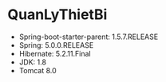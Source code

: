 # QuanLyThietBi
- Spring-boot-starter-parent: 1.5.7.RELEASE
- Spring: 5.0.0.RELEASE
- Hibernate: 5.2.11.Final
- JDK: 1.8
- Tomcat 8.0
